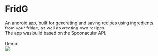 # FridG
 An android app, built for generating and saving recipes using ingredients from your fridge, as well as creating own recipes.<br />
The app was build based on the Spoonacular API. 
<br />
<br />
Demo:
<br />
![](demo.gif)
